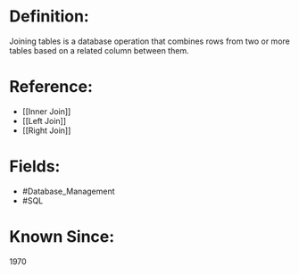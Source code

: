 

# Definition:
Joining tables is a database operation that combines rows from two or more tables based on a related column between them.

# Reference:
- [[Inner Join]]
- [[Left Join]]
- [[Right Join]]

# Fields: 
- #Database_Management
- #SQL

# Known Since:
1970

